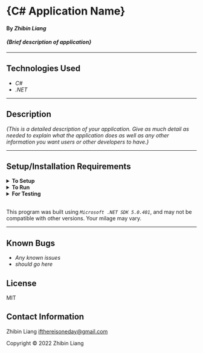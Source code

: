 # {C# Application Name}

#### By _**Zhibin Liang**_  

#### _{Brief description of application}_  

---
## Technologies Used

* _C#_
* _.NET_

---
## Description

_{This is a detailed description of your application. Give as much detail as needed to explain what the application does as well as any other information you want users or other developers to have.}_

---
## Setup/Installation Requirements

<details>
<summary><strong>To Setup</strong></summary>
<li>Install *`Microsoft .NET SDK`*</li>
<li>Clone the repo

```sh
$ git clone
```
</li>
</details>

<details>
<summary><strong>To Run</strong></summary>
Navigate to  
   <pre>ProjectName.Solution
   ├── <strong>ProjectName</strong>
   └── ProjectName.Tests</pre>

```sh
$ dotnet run
```
</details>

<details>
<summary><strong>For Testing</strong></summary>
Navigate to  
    <pre>ProjectName.Solution
    ├── ProjectName
    └── <strong>ProjectName.Tests</strong></pre>

```sh
$ dotnet restore
```
```sh
$ dotnet test
```

</details>
<br/>

This program was built using *`Microsoft .NET SDK 5.0.401`*, and may not be compatible with other versions. Your milage may vary.

---
## Known Bugs

* _Any known issues_
* _should go here_

## License
MIT

## Contact Information
Zhibin Liang <ifthereisoneday@gmail.com>

Copyright &copy; 2022 Zhibin Liang